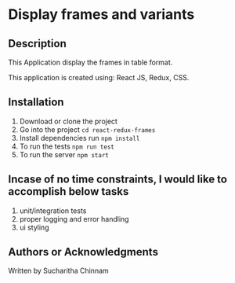 #  Display frames and variants

## Description
This Application display the frames in table format.

This application is created using: React JS, Redux, CSS.


## Installation
1. Download or clone the project
2. Go into the project `cd react-redux-frames`
3. Install dependencies run `npm install`
4. To run the tests `npm run test`
5. To run the server `npm start`


## Incase of no time constraints, I would like to accomplish below tasks
1. unit/integration tests
2. proper logging and error handling
3. ui styling

## Authors or Acknowledgments

Written by Sucharitha Chinnam
